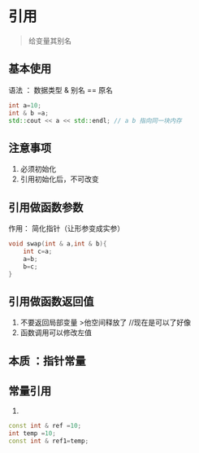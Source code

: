 # 引用
> 给变量其别名

## 基本使用

语法 ： 数据类型 & 别名 == 原名

~~~ cpp
int a=10;
int & b =a;
std::cout << a << std::endl; // a b 指向同一块内存
~~~

## 注意事项

1. 必须初始化
2. 引用初始化后，不可改变

## 引用做函数参数

作用： 简化指针（让形参变成实参）

~~~ cpp
void swap(int & a,int & b){
    int c=a;
    a=b;
    b=c;
}
~~~

##  引用做函数返回值

1. 不要返回局部变量 >他空间释放了 //现在是可以了好像
2. 函数调用可以修改左值

## 本质 ：指针常量 
## 常量引用
1. 
~~~ cpp
const int & ref =10; 
int temp =10;
const int & ref1=temp;
~~~